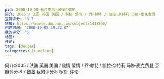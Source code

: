 ```yaml
---
pid: 2008-10-08-看过电影-傲慢与偏见
简介: 2005 / 法国 英国 美国 / 剧情 爱情 / 乔·赖特 / 凯拉·奈特莉 马修·麦克费登
豆瓣评分: '8.7'
链接: https://movie.douban.com/subject/1418200/
创建时间: '2008-10-08 19:22:07'
我的评分: '5'
标签:
评论:
tags: [douban]
categories: [timeline]
---
```

简介:2005 / 法国 英国 美国 / 剧情 爱情 / 乔·赖特 / 凯拉·奈特莉 马修·麦克费登
豆瓣评分:8.7
[链接](https://movie.douban.com/subject/1418200/)
我的评分:5
标签:
评论:
